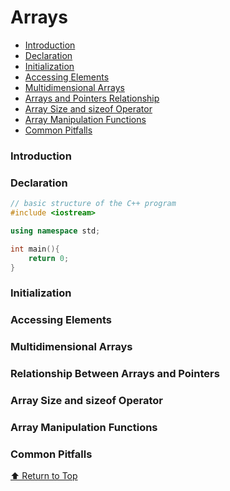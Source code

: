 # Arrays

- [Introduction](#introduction)
- [Declaration](#declaration)
- [Initialization](#initialization)
- [Accessing Elements](#accessing-elements)
- [Multidimensional Arrays](#multidimensional-arrays)
- [Arrays and Pointers Relationship](#relationship-between-arrays-and-pointers)
- [Array Size and sizeof Operator](#array-size-and-sizeof-operator)
- [Array Manipulation Functions](#array-manipulation-functions)
- [Common Pitfalls](#common-pitfalls)

<a name="top"></a>

### Introduction

### Declaration
```cpp
// basic structure of the C++ program
#include <iostream>

using namespace std;

int main(){
    return 0;
}
```

### Initialization

### Accessing Elements

### Multidimensional Arrays

### Relationship Between Arrays and Pointers

### Array Size and sizeof Operator

### Array Manipulation Functions

### Common Pitfalls
[⬆️ Return to Top](#top)



